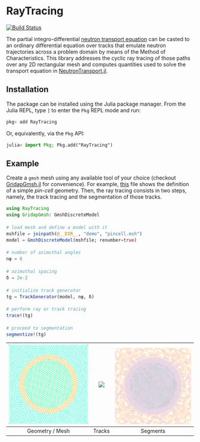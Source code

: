 # RayTracing

[![Build Status](https://github.com/rvignolo/RayTracing.jl/workflows/CI/badge.svg)](https://github.com/rvignolo/RayTracing.jl/actions)

 The partial integro-differential [neutron transport equation](https://en.wikipedia.org/wiki/Neutron_transport#Neutron_transport_equation) can be casted to an ordinary differential equation over tracks that emulate neutron trajectories across a problem domain by means of the Method of Characteristics. This library addresses the cyclic ray tracing of those paths over any 2D rectangular mesh and computes quantities used to solve the transport equation in [NeutronTransport.jl](https://github.com/rvignolo/NeutronTransport.jl).

## Installation

The package can be installed using the Julia package manager. From the Julia REPL, type `]` to enter the `Pkg` REPL mode and run:

```julia
pkg> add RayTracing
```

Or, equivalently, via the `Pkg` API:

```julia
julia> import Pkg; Pkg.add("RayTracing")
```

 ## Example

Create a `gmsh` mesh using any available tool of your choice (checkout [GridapGmsh.jl](https://github.com/gridap/GridapGmsh.jl) for convenience). For example, [this](demo/pincell-gmsh.jl) file shows the definition of a simple *pin-cell* geometry. Then, the ray tracing consists in two steps, namely, the track tracing and the segmentation of those tracks.

```julia
using RayTracing
using GridapGmsh: GmshDiscreteModel

# load mesh and define a model with it
mshfile = joinpath(@__DIR__, "demo", "pincell.msh")
model = GmshDiscreteModel(mshfile; renumber=true)

# number of azimuthal angles
nφ = 8

# azimuthal spacing
δ = 2e-2

# initialize track generator
tg = TrackGenerator(model, nφ, δ)

# perform ray or track tracing
trace!(tg)

# proceed to segmentation
segmentize!(tg)
```

| ![](demo/pincell-msh.png) | ![](demo/cyclic_track.gif) | ![](demo/pincell-segments.png) |
|:-------------:|:-------------:|:-------------:|
| Geometry / Mesh | Tracks | Segments |

